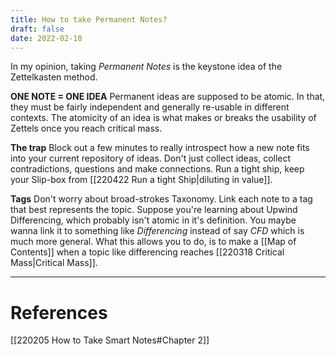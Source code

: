 ```yaml
---
title: How to take Permanent Notes?
draft: false
date: 2022-02-10
---
```


In my opinion, taking *Permanent Notes* is the keystone idea of the Zettelkasten method.

**ONE NOTE = ONE IDEA**
Permanent ideas are supposed to be atomic. In that, they must be fairly independent  and generally re-usable in different contexts. The atomicity of an idea is what makes or breaks the usability of Zettels once you reach critical mass. 

**The trap**
Block out a few minutes to really introspect how a new note fits into your current repository of ideas. Don't just collect ideas, collect contradictions, questions and make connections. Run a tight ship, keep your Slip-box from [[220422 Run a tight Ship|diluting in value]]. 

**Tags**
Don't worry about broad-strokes Taxonomy. Link each note to a tag that best represents the topic. Suppose you're learning about Upwind Differencing, which probably isn't atomic in it's definition. You maybe wanna link it to something like *Differencing* instead of say *CFD* which is much more general. What this allows you to do, is to make a [[Map of Contents]] when a topic like differencing reaches [[220318 Critical Mass|Critical Mass]]. 


---
# References
[[220205 How to Take Smart Notes#Chapter 2]]
